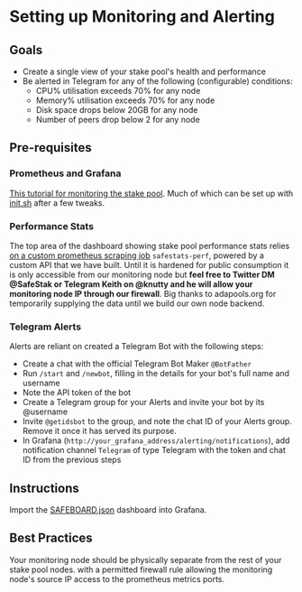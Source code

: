 # Setting up Monitoring and Alerting

## Goals
* Create a single view of your stake pool's health and performance 
* Be alerted in Telegram for any of the following (configurable) conditions:
  - CPU% utilisation exceeds 70% for any node
  - Memory% utilisation exceeds 70% for any node
  - Disk space drops below 20GB for any node
  - Number of peers drop below 2 for any node

## Pre-requisites 

### Prometheus and Grafana
[This tutorial for monitoring the stake pool](https://cardano-foundation.gitbook.io/stake-pool-course/stake-pool-guide/logging-monitoring). Much of which can be set up with [init.sh](./init.sh) after a few tweaks.

### Performance Stats
The top area of the dashboard showing stake pool performance stats relies [on a custom prometheus scraping job](https://github.com/SafeStak/pool-construction-kit/blob/caa122081e9376b4f3e2126bc19203652ed98a7e/mon/init.sh#L66) `safestats-perf`, powered by a custom API that we have built. Until it is hardened for public consumption it is only accessible from our monitoring node but **feel free to Twitter DM @SafeStak or Telegram Keith on @knutty and he will allow your monitoring node IP through our firewall**. Big thanks to adapools.org for temporarily supplying the data until we build our own node backend.

### Telegram Alerts
Alerts are reliant on created a Telegram Bot with the following steps:
* Create a chat with the official Telegram Bot Maker `@BotFather`
* Run `/start` and `/newbot`, filling in the details for your bot's full name and username
* Note the API token of the bot
* Create a Telegram group for your Alerts and invite your bot by its @username
* Invite `@getidsbot` to the group, and note the chat ID of your Alerts group. Remove it once it has served its purpose.
* In Grafana (`http://your_grafana_address/alerting/notifications`), add notification channel `Telegram` of type Telegram with the token and chat ID from the previous steps

## Instructions
Import the [SAFEBOARD.json](./SAFEBOARD.json) dashboard into Grafana.

## Best Practices
Your monitoring node should be physically separate from the rest of your stake pool nodes. with a permitted firewall rule allowing the monitoring node's source IP access to the prometheus metrics ports. 